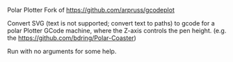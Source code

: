 Polar Plotter Fork of https://github.com/arpruss/gcodeplot

Convert SVG (text is not supported; convert text to paths) to gcode for a polar Plotter GCode machine, 
where the Z-axis controls the pen height. (e.g. the https://github.com/bdring/Polar-Coaster)

Run with no arguments for some help.